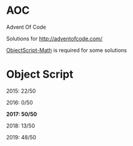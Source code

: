 # AOC
Advent Of Code

Solutions for http://adventofcode.com/

[ObjectScript-Math](https://github.com/psteiwer/ObjectScript-Math) is required for some solutions

# Object Script
2015: 22/50

2016: 0/50

**2017: 50/50**

2018: 13/50

2019: 48/50

